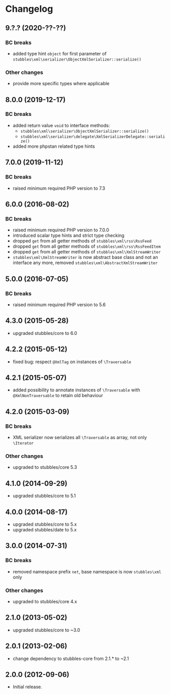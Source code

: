 # Changelog

## 9.?.? (2020-??-??)

### BC breaks

* added type hint `object` for first parameter of `stubbles\xml\serializer\ObjectXmlSerializer::serialize()`

### Other changes

* provide more specific types where applicable

## 8.0.0 (2019-12-17)

### BC breaks

* added return value `void` to interface methods:
  * `stubbles\xml\serializer\ObjectXmlSerializer::serialize()`
  * `stubbles\xml\serializer\delegate\XmlSerializerDelegate::serialize()`
* added more phpstan related type hints

## 7.0.0 (2019-11-12)

### BC breaks

* raised minimum required PHP version to 7.3

## 6.0.0 (2016-08-02)

### BC breaks

* raised minimum required PHP version to 7.0.0
* introduced scalar type hints and strict type checking
* dropped `get` from all getter methods of `stubbles\xml\rss\RssFeed`
* dropped `get` from all getter methods of `stubbles\xml\rss\RssFeedItem`
* dropped `get` from all getter methods of `stubbles\xml\XmlStreamWriter`
* `stubbles\xml\XmlStreamWriter` is now abstract base class and not an interface any more, removed `stubbles\xml\AbstractXmlStreamWriter`

## 5.0.0 (2016-07-05)

### BC breaks

* raised minimum required PHP version to 5.6

## 4.3.0 (2015-05-28)

* upgraded stubbles/core to 6.0

## 4.2.2 (2015-05-12)

* fixed bug: respect `@XmlTag` on instances of `\Traversable`

## 4.2.1 (2015-05-07)

* added possibility to annotate instances of `\Traversable` with `@XmlNonTraversable` to retain old behaviour

## 4.2.0 (2015-03-09)

### BC breaks

* XML serializer now serializes all `\Traversable` as array, not only `\Iterator`

### Other changes

* upgraded to stubbles/core 5.3

## 4.1.0 (2014-09-29)

* upgraded stubbles/core to 5.1

## 4.0.0 (2014-08-17)

* upgraded stubbles/core to 5.x
* upgraded stubbles/date to 5.x

## 3.0.0 (2014-07-31)

### BC breaks

* removed namespace prefix `net`, base namespace is now `stubbles\xml` only

### Other changes

* upgraded to stubbles/core 4.x

## 2.1.0 (2013-05-02)

* upgraded stubbles/core to ~3.0

## 2.0.1 (2013-02-06)

* change dependency to stubbles-core from 2.1.* to ~2.1

## 2.0.0 (2012-09-06)

* Initial release.
